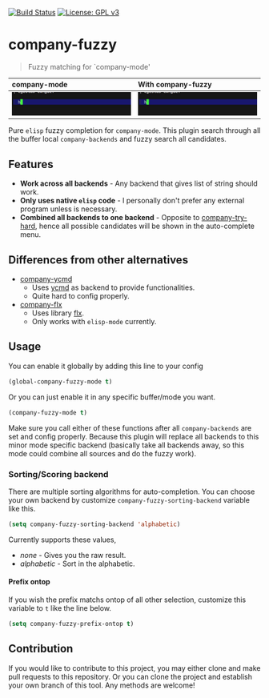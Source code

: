 [![Build Status](https://travis-ci.com/jcs090218/company-fuzzy.svg?branch=master)](https://travis-ci.com/jcs090218/company-fuzzy)
[![License: GPL v3](https://img.shields.io/badge/License-GPL%20v3-blue.svg)](https://www.gnu.org/licenses/gpl-3.0)


# company-fuzzy
> Fuzzy matching for `company-mode'

| company-mode | With company-fuzzy |
|:---|:---|
|<img src="./screenshot/normal.gif"/>|<img src="./screenshot/with-fuzzy.gif"/>|


Pure `elisp` fuzzy completion for `company-mode`. This plugin search through
all the buffer local `company-backends` and fuzzy search all candidates.


## Features

* **Work across all backends** - Any backend that gives list of string should work.
* **Only uses native `elisp` code** - I personally don't prefer any external
program unless is necessary.
* **Combined all backends to one backend** - Opposite to [company-try-hard](https://github.com/Wilfred/company-try-hard),
hence all possible candidates will be shown in the auto-complete menu.


## Differences from other alternatives

* [company-ycmd](https://github.com/abingham/emacs-ycmd)
  * Uses [ycmd](https://github.com/Valloric/ycmd) as backend to provide functionalities.
  * Quite hard to config properly.
* [company-flx](https://github.com/PythonNut/company-flx)
  * Uses library [flx](https://github.com/lewang/flx).
  * Only works with `elisp-mode` currently.


## Usage

You can enable it globally by adding this line to your config
```el
(global-company-fuzzy-mode t)
```
Or you can just enable it in any specific buffer/mode you want.
```el
(company-fuzzy-mode t)
```

Make sure you call either of these functions after all
`company-backends` are set and config properly. Because
this plugin will replace all backends to this minor mode
specific backend (basically take all backends away, so
this mode could combine all sources and do the fuzzy work).

### Sorting/Scoring backend

There are multiple sorting algorithms for auto-completion. You can choose your 
own backend by customize `company-fuzzy-sorting-backend` variable like this.

```el
(setq company-fuzzy-sorting-backend 'alphabetic)
```

Currently supports these values, 

* *none* - Gives you the raw result.
* *alphabetic* - Sort in the alphabetic.

#### Prefix ontop

If you wish the prefix matchs ontop of all other selection, customize
this variable to `t` like the line below.

```el
(setq company-fuzzy-prefix-ontop t)
```


## Contribution

If you would like to contribute to this project, you may either
clone and make pull requests to this repository. Or you can
clone the project and establish your own branch of this tool.
Any methods are welcome!
